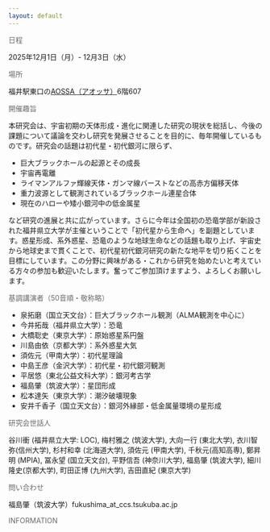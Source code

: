 ```yaml
---
layout: default
---
```


<span style="color:#696969;">日程</span>

2025年12月1日（月）- 12月3日（水）


<span style="color:#696969;">場所</span>

福井駅東口の[AOSSA（アオッサ）](http://www.aossa.jp/)6階607 



<span style="color:#696969;">開催趣旨</span>

本研究会は、宇宙初期の天体形成・進化に関連した研究の現状を総括し、今後の課題について議論を交わし研究を発展させることを目的に、毎年開催しているものです。研究会の話題は初代星・初代銀河に限らず、

- 巨大ブラックホールの起源とその成長
- 宇宙再電離
- ライマンアルファ輝線天体・ガンマ線バーストなどの高赤方偏移天体
- 重力波源として観測されているブラックホール連星合体
- 現在のハローや矮小銀河中の低金属星

など研究の進展と共に広がっています。さらに今年は全国初の恐竜学部が新設された福井県立大学が主催ということで「初代星から生命へ」を副題としています。惑星形成、系外惑星、恐竜のような地球生命などの話題も取り上げ、宇宙史から地球史まで貫くことで、初代星初代銀河研究の新たな地平を切り拓くことを目標にしています。この分野に興味がある・これから研究を始めたいと考えている方々の参加も歓迎いたします。奮ってご参加頂けますよう、よろしくお願いします。



<span style="color:#696969;">基調講演者（50音順・敬称略）</span>

- 泉拓磨（国立天文台）：巨大ブラックホール観測（ALMA観測を中心に）
- 今井拓哉（福井県立大学）：恐竜
- 大橋聡史（東京大学）：原始惑星系円盤
- 川島由依（京都大学）：系外惑星大気
- 須佐元（甲南大学）：初代星理論
- 中島王彦（金沢大学）：初代星・初代銀河観測
- 平居悠（東北公益文科大学）：銀河考古学
- 福島肇（筑波大学）：星団形成
- 松本達矢（東京大学）：潮汐破壊現象
- 安井千香子（国立天文台）：銀河外縁部・低金属量環境の星形成

<span style="color:#696969;">研究会世話人</span>

谷川衝 (福井県立大学: LOC), 梅村雅之 (筑波大学), 大向一行 (東北大学), 衣川智弥(信州大学), 杉村和幸 (北海道大学), 須佐元 (甲南大学), 千秋元(高知高専), 鄭昇明 (MPIA), 冨永望 (国立天文台), 平野信吾 (神奈川大学), 福島肇 (筑波大学), 細川隆史(京都大学), 町田正博 (九州大学), 吉田直紀 (東京大学)



<span style="color:#696969;">問い合わせ</span>

福島肇（筑波大学）fukushima_at_ccs.tsukuba.ac.jp



<span style="color:#696969;">INFORMATION 

